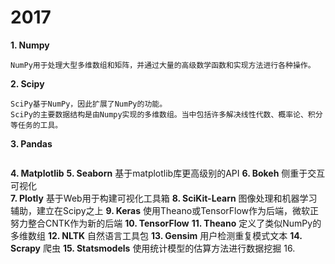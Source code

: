 # 2017
**1. Numpy**
  ```
NumPy用于处理大型多维数组和矩阵，并通过大量的高级数学函数和实现方法进行各种操作。

```

**2. Scipy**
  ```
  SciPy基于NumPy，因此扩展了NumPy的功能。
  SciPy的主要数据结构是由Numpy实现的多维数组。当中包括许多解决线性代数、概率论、积分等任务的工具。

```

**3. Pandas**
  ```Pandas是一个Python库，提供高级数据结构和各种分析工具。主要特点是能够将相当复杂的数据操作转换为一两条命令。Pandas包含许多用于分组、过滤和组合数据的内置方法，以及时间序列功能。

```

**4. Matplotlib**
**5. Seaborn**
  基于matplotlib库更高级别的API
**6. Bokeh**
  侧重于交互可视化   
**7. Plotly**
  基于Web用于构建可视化工具箱
**8. SciKit-Learn**
  图像处理和机器学习辅助，建立在Scipy之上
**9. Keras**
  使用Theano或TensorFlow作为后端，微软正努力整合CNTK作为新的后端
**10. TensorFlow**
**11. Theano**
  定义了类似NumPy的多维数组
**12. NLTK**
  自然语言工具包
**13. Gensim**
  用户检测重复模式文本
**14. Scrapy**
  爬虫
**15. Statsmodels**
  使用统计模型的估算方法进行数据挖掘
16. 